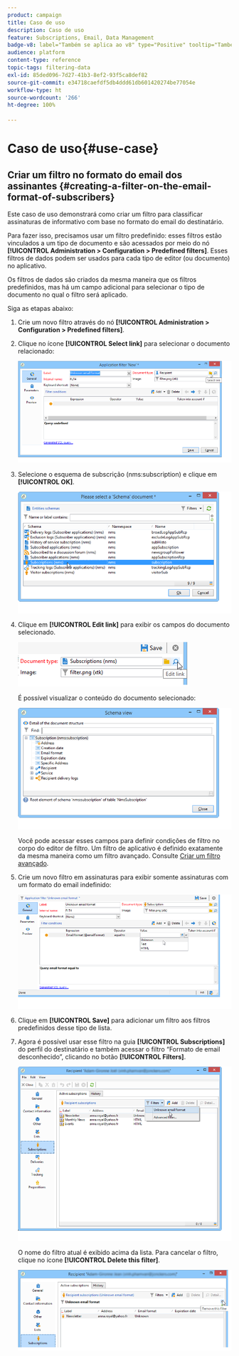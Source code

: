 ```yaml
---
product: campaign
title: Caso de uso
description: Caso de uso
feature: Subscriptions, Email, Data Management
badge-v8: label="Também se aplica ao v8" type="Positive" tooltip="Também se aplica ao Campaign v8"
audience: platform
content-type: reference
topic-tags: filtering-data
exl-id: 85ded096-7d27-41b3-8ef2-93f5ca8def82
source-git-commit: e34718caefdf5db4ddd61db601420274be77054e
workflow-type: ht
source-wordcount: '266'
ht-degree: 100%

---
```


# Caso de uso{#use-case}



## Criar um filtro no formato do email dos assinantes {#creating-a-filter-on-the-email-format-of-subscribers}

Este caso de uso demonstrará como criar um filtro para classificar assinaturas de informativo com base no formato do email do destinatário.

Para fazer isso, precisamos usar um filtro predefinido: esses filtros estão vinculados a um tipo de documento e são acessados por meio do nó **[!UICONTROL Administration > Configuration > Predefined filters]**. Esses filtros de dados podem ser usados para cada tipo de editor (ou documento) no aplicativo.

Os filtros de dados são criados da mesma maneira que os filtros predefinidos, mas há um campo adicional para selecionar o tipo de documento no qual o filtro será aplicado.

Siga as etapas abaixo:

1. Crie um novo filtro através do nó **[!UICONTROL Administration > Configuration > Predefined filters]**.
1. Clique no ícone **[!UICONTROL Select link]** para selecionar o documento relacionado:

   ![](assets/s_ncs_user_filter_choose_schema.png)

1. Selecione o esquema de subscrição (nms:subscription) e clique em **[!UICONTROL OK]**.

   ![](assets/s_ncs_user_filter_select_schema.png)

1. Clique em **[!UICONTROL Edit link]** para exibir os campos do documento selecionado.

   ![](assets/s_ncs_user_filter_edit_schema.png)

   É possível visualizar o conteúdo do documento selecionado:

   ![](assets/s_ncs_user_filter_view_schema.png)

   Você pode acessar esses campos para definir condições de filtro no corpo do editor de filtro. Um filtro de aplicativo é definido exatamente da mesma maneira como um filtro avançado. Consulte [Criar um filtro avançado](../../platform/using/creating-filters.md#creating-an-advanced-filter).

1. Crie um novo filtro em assinaturas para exibir somente assinaturas com um formato do email indefinido:

   ![](assets/s_ncs_user_filter_parameters.png)

1. Clique em **[!UICONTROL Save]** para adicionar um filtro aos filtros predefinidos desse tipo de lista.
1. Agora é possível usar esse filtro na guia **[!UICONTROL Subscriptions]** do perfil do destinatário e também acessar o filtro “Formato de email desconhecido”, clicando no botão **[!UICONTROL Filters]**.

   ![](assets/s_ncs_user_filter_on_events.png)

   O nome do filtro atual é exibido acima da lista. Para cancelar o filtro, clique no ícone **[!UICONTROL Delete this filter]**.

   ![](assets/s_ncs_user_filter_on_subscriptions.png)
